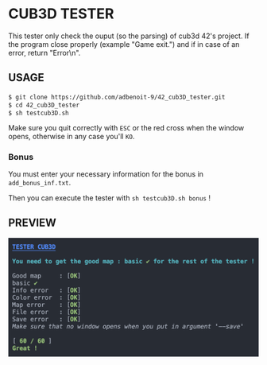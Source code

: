# CUB3D TESTER

This tester only check the ouput (so the parsing) of cub3d 42's project.
If the program close properly (example "Game exit.") and if in case of an error, return "Error\n".

## USAGE
```
$ git clone https://github.com/adbenoit-9/42_cub3D_tester.git
$ cd 42_cub3D_tester
$ sh testcub3D.sh
```
Make sure you quit correctly with `ESC` or the red cross when the window opens, otherwise in any case you'll `KO`.

### Bonus

You must enter your necessary information for the bonus in `add_bonus_inf.txt`.

Then you can execute the tester with `sh testcub3D.sh bonus` !

## PREVIEW

![Example](img/screenshot.png)
